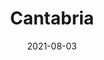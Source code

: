 ---
layout: post
category: day-by-day
date: 2021-08-03
title: Cantabria
image:
  thumbnail: /images/blog/thumbnails/2021-08-03-cantabria.jpg
  path: /images/blog/2021-08-03-cantabria.jpg
---